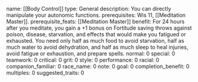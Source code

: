 name: [[Body Control]]
type: General
description: You can directly manipulate your autonomic functions.
prerequisites: Wis 11, [[Meditation Master]].
prerequisite_feats: [[Meditation Master]]
benefit: For 24 hours after you meditate, you gain a +1 bonus on Fortitude saving throws against poison, disease, starvation, and effects that would make you fatigued or exhausted. You need only half as much food to avoid starvation, half as much water to avoid dehydration, and half as much sleep to heal injuries, avoid fatigue or exhaustion, and prepare spells.
normal: 0
special: 0
teamwork: 0
critical: 0
grit: 0
style: 0
performance: 0
racial: 0
companion_familiar: 0
race_name: 0
note: 0
goal: 0
completion_benefit: 0
multiples: 0
suggested_traits: 0
